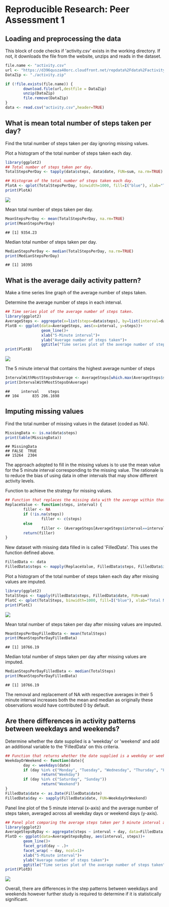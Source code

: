 # Reproducible Research: Peer Assessment 1


## Loading and preprocessing the data

This block of code checks if 'activity.csv' exists in the working directory. If not, it downloads the file from the website, unzips and reads in the dataset. 


```r
file.name <- "activity.csv"
url <- "https://d396qusza40orc.cloudfront.net/repdata%2Fdata%2Factivity.zip"
DataZip <- "./activity.zip"

if (!file.exists(file.name)) {
        download.file(url,destfile = DataZip)
        unzip(DataZip)
        file.remove(DataZip)
}
data <- read.csv("activity.csv",header=TRUE)
```

## What is mean total number of steps taken per day?

Find the total number of steps taken per day ignoring missing values.

Plot a histogram of the total number of steps taken each day.

```r
library(ggplot2)
## Total number of steps taken per day.
TotalStepsPerDay <- tapply(data$steps, data$date, FUN=sum, na.rm=TRUE)

## Histogram of the total number of steps taken each day.
PlotA <- qplot(TotalStepsPerDay, binwidth=1000, fill=I("blue"), xlab="Total Number of Steps Each Day", ylab="Frequency", main="Histogram of the total steps taken each day")
print(PlotA)
```

![](PA1_template_files/figure-html/unnamed-chunk-2-1.png)<!-- -->

Mean total number of steps taken per day.

```r
MeanStepsPerDay <- mean(TotalStepsPerDay, na.rm=TRUE)
print(MeanStepsPerDay)
```

```
## [1] 9354.23
```

Median total number of steps taken per day.

```r
MedianStepsPerDay <- median(TotalStepsPerDay, na.rm=TRUE)
print(MedianStepsPerDay)
```

```
## [1] 10395
```

## What is the average daily activity pattern?

Make a time series line graph of the average number of steps taken.

Determine the average number of steps in each interval.

```r
## Time series plot of the average number of steps taken.
library(ggplot2)
AverageSteps <- aggregate(x=list(steps=data$steps), by=list(interval=data$interval), FUN=mean, na.rm=TRUE)
PlotB <- ggplot(data=AverageSteps, aes(x=interval, y=steps))+
                geom_line()+
                xlab("5-Minute interval")+
                ylab("Average number of steps taken")+
                ggtitle("Time series plot of the average number of steps taken")
print(PlotB)
```

![](PA1_template_files/figure-html/unnamed-chunk-5-1.png)<!-- -->

The 5 minute interval that contains the highest average number of steps

```r
IntervalWithMostStepsOnAverage <- AverageSteps[which.max(AverageSteps$steps), ]
print(IntervalWithMostStepsOnAverage)
```

```
##     interval    steps
## 104      835 206.1698
```

## Imputing missing values

Find the total number of missing values in the dataset (coded as NA).

```r
MissingData <- is.na(data$steps)
print(table(MissingData))
```

```
## MissingData
## FALSE  TRUE 
## 15264  2304
```

The approach adopted to fill in the missing values is to use the mean value for the 5 minute interval corresponding to the missing value. The rationale is to reduce the bias of using data in other intervals that may show different activity levels.

Function to achieve the strategy for missing values.

```r
## Function that replaces the missing data with the average within that 5 minute interval.
ReplaceValue <- function(steps, interval) {
        filler <- NA
        if (!is.na(steps))
                filler <- c(steps)
        else
                filler <- (AverageSteps[AverageSteps$interval==interval, "steps"])
        return(filler)
}
```

New dataset with missing data filled in is called 'FilledData'. This uses the function defined above.

```r
FilledData <- data
FilledData$steps <- mapply(ReplaceValue, FilledData$steps, FilledData$interval)
```

Plot a histogram of the total number of steps taken each day after missing values are imputed.

```r
library(ggplot2)
TotalSteps <- tapply(FilledData$steps, FilledData$date, FUN=sum)
PlotC <- qplot(TotalSteps, binwidth=1000, fill=I("blue"), xlab="Total Number of Steps Each Day", ylab="Frequency", main="Histogram of the total steps taken each day")
print(PlotC)
```

![](PA1_template_files/figure-html/unnamed-chunk-10-1.png)<!-- -->

Mean total number of steps taken per day after missing values are imputed.

```r
MeanStepsPerDayFilledData <- mean(TotalSteps)
print(MeanStepsPerDayFilledData)
```

```
## [1] 10766.19
```
Median total number of steps taken per day after missing values are imputed.

```r
MedianStepsPerDayFilledData <- median(TotalSteps)
print(MeanStepsPerDayFilledData)
```

```
## [1] 10766.19
```

The removal and replacement of NA with respective averages in their 5 minute interval increases both the mean and median as originally these observations would have contributed 0 by default.

## Are there differences in activity patterns between weekdays and weekends?

Determine whether the date supplied is a 'weekday' or 'weekend' and add an additional variable to the 'FilledData' on this criteria.

```r
## Function that returns whether the date supplied is a weekday or weekend.
WeekdayOrWeekend <- function(date){
        day <- weekdays(date)
        if (day %in% c("Monday", "Tuesday", "Wednesday", "Thursday", "Friday"))
                return("Weekday")
        if (day %in% c("Saturday", "Sunday"))
                return("Weekend")
}
FilledData$date <- as.Date(FilledData$date)
FilledData$day <- sapply(FilledData$date, FUN=WeekdayOrWeekend)
```

Panel line plot of the 5 minute interval (x-axis) and the average number of steps taken, averaged across all weekday days or weekend days (y-axis).


```r
## Panel plot comparing the average steps taken per 5 minute interval across weekdays and weekends.
library(ggplot2)
AverageStepsByDay <- aggregate(steps ~ interval + day, data=FilledData, mean)
PlotD <- ggplot(data=AverageStepsByDay, aes(interval, steps))+
        geom_line()+
        facet_grid(day ~ .)+
        facet_wrap( ~ day, ncol=1)+
        xlab("5-Minute interval")+
        ylab("Average number of steps taken")+
        ggtitle("Time series plot of the average number of steps taken")
print(PlotD)
```

![](PA1_template_files/figure-html/unnamed-chunk-14-1.png)<!-- -->

Overall, there are differences in the step patterns between weekdays and weekends however further study is required to determine if it is statistically significant.
